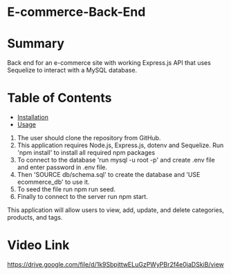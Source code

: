 # E-commerce-Back-End

# Summary

Back end for an e-commerce site with working Express.js API that uses Sequelize to interact with a MySQL database.

# Table of Contents
- [Installation](#installation)
- [Usage](#Usage)

1. The user should clone the repository from GitHub.
2. This application requires Node.js, Express.js, dotenv and Sequelize. Run 'npm install' to install all required npm packages
3. To connect to the database 'run mysql -u root -p' and create .env file and enter password in .env file.
4. Then 'SOURCE db/schema.sql' to create the database and 'USE ecommerce_db' to use it.
5. To seed the file run npm run seed.
6. Finally to connect to the server run npm start.

This application will allow users to view, add, update, and delete categories, products, and tags.

# Video Link

https://drive.google.com/file/d/1k9SbpjttwELuGzPWyPBr2f4e0jaDSkiB/view
